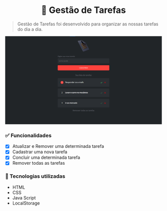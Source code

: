 <h1 align="center">📝 Gestão de Tarefas</h1>

> Gestão de Tarefas foi desenvolvido para organizar as nossas tarefas do dia a dia.

![](https://raw.githubusercontent.com/gabrielronny/gestao-de-tarefas/main/img/print_gestao_tarefas.png)

### :white_check_mark: Funcionalidades

- [x] Atualizar e Remover uma determinada tarefa
- [x] Cadastrar uma nova tarefa
- [x] Concluir uma determinada tarefa
- [x] Remover todas as tarefas

### :wrench: Tecnologias utilizadas
* HTML
* CSS
* Java Script
* LocalStorage 
